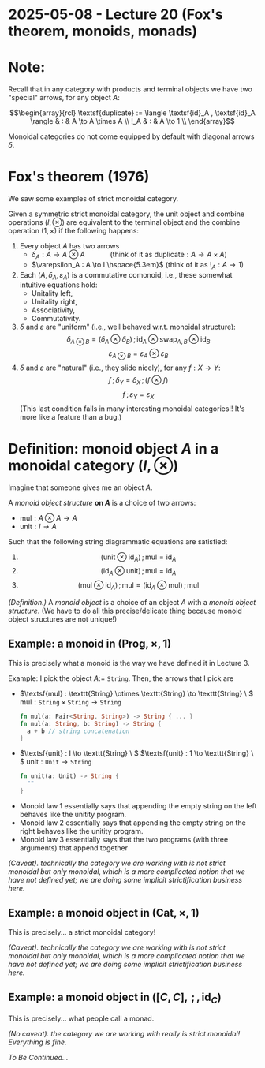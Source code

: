 # 2025-05-08 - Lecture 20 (Fox's theorem, monoids, monads)

# Note:

Recall that in any category with products and terminal objects we have two "special" arrows, for any object $A$:

$$\begin{array}{rcl} \textsf{duplicate} := \langle \textsf{id}_A , \textsf{id}_A \rangle & : & A \to A \times A \\ !_A & : & A \to 1 \\ \end{array}$$

Monoidal categories do not come equipped by default with diagonal arrows $\delta$.

# Fox's theorem (1976)

We saw some examples of strict monoidal category.

Given a symmetric strict monoidal category, the unit object and combine operations $(I,\otimes)$ are equivalent to the terminal object and the combine operation $(1,\times)$ if the following happens:

1. Every object $A$ has two arrows
    - $\delta_A : A \to A \otimes A \hspace{3em}$ (think of it as $\textsf{duplicate} : A \to A \times A$)
    - $\varepsilon_A : A \to I \hspace{5.3em}$ (think of it as $!_A : A \to 1$)
2. Each $(A , \delta_A, \varepsilon_A)$ is a commutative comonoid, i.e., these somewhat intuitive equations hold:
    - Unitality left,
    - Unitality right,
    - Associativity,
    - Commutativity.
3. $\delta$ and $\varepsilon$ are "uniform" (i.e., well behaved w.r.t. monoidal structure):
  $$\delta_{A \otimes B} = (\delta_{A} \otimes \delta_{B}) \,; \textsf{id}_A \otimes \textsf{swap}_{A,B} \otimes \textsf{id}_B$$
  $$\varepsilon_{A \otimes B} = \varepsilon_{A} \otimes  \varepsilon_{B}$$
4. $\delta$ and $\varepsilon$ are "natural" (i.e., they slide nicely), for any $f : X \to Y$:
  $$f\,; \delta_{Y} = \delta_{X} \,; (f \otimes f)$$
  $$f\,; \varepsilon_{Y} = \varepsilon_{X}$$
  (This last condition fails in many interesting monoidal categories!! It's more like a feature than a bug.)


# Definition: monoid object $A$ in a monoidal category $(I,\otimes)$

Imagine that someone gives me an object $A$.

A *monoid object structure* **on $A$** is a choice of two arrows:

- $\textsf{mul} : A \otimes A \to A$
- $\textsf{unit} : I \to A$

Such that the following string diagrammatic equations are satisfied:

1. $$(\textsf{unit} \otimes \textsf{id}_A) \,; \textsf{mul} = \textsf{id}_A$$
2. $$(\textsf{id}_A \otimes \textsf{unit}) \,; \textsf{mul} = \textsf{id}_A$$
3. $$ (\textsf{mul} \otimes \textsf{id}_A) \,; \textsf{mul} = (\textsf{id}_A \otimes \textsf{mul}) \,; \textsf{mul}$$

*(Definition.)* A *monoid object* is a choice of an object $A$ with a *monoid object structure*. (We have to do all this precise/delicate thing because monoid object structures are not unique!)

## Example: a monoid in $(\textsf{Prog}, \times, 1)$

This is precisely what a monoid is the way we have defined it in Lecture 3.

Example: I pick the object $A :=$ `String`. Then, the arrows that I pick are

- $\textsf{mul} : \texttt{String} \otimes \texttt{String} \to \texttt{String} \\ $
  $\textsf{mul} : \texttt{String} \times \texttt{String} \to \texttt{String}$
  ```rust
  fn mul(a: Pair<String, String>) -> String { ... }
  fn mul(a: String, b: String) -> String {
    a + b // string concatenation
  }
  ```
- $\textsf{unit} : I \to \texttt{String} \\ $
  $\textsf{unit} : 1 \to \texttt{String} \\ $
  $\textsf{unit} : \texttt{Unit} \to \texttt{String}$
  ```rust
  fn unit(a: Unit) -> String {
    ""
  }
  ```
- Monoid law 1 essentially says that appending the empty string on the left behaves like the unitity program.
- Monoid law 2 essentially says that appending the empty string on the right behaves like the unitity program.
- Monoid law 3 essentially says that the two programs (with three arguments) that append together

*(Caveat). technically the category we are working with is not strict monoidal but only monoidal, which is a more complicated notion that we have not defined yet; we are doing some implicit strictification business here.*

## Example: a monoid object in $(\textsf{Cat}, \times, 1)$

This is precisely... a strict monoidal category!

*(Caveat). technically the category we are working with is not strict monoidal but only monoidal, which is a more complicated notion that we have not defined yet; we are doing some implicit strictification business here.*

## Example: a monoid object in $({[C,C]}, {\,;\,}, \textsf{id}_C)$

This is precisely... what people call a monad.

*(No caveat). the category we are working with really is strict monoidal! Everything is fine.*

*To Be Continued...*
